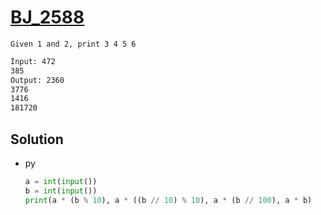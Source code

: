# [BJ_2588](https://acmicpc.net/problem/2588)

```en
Given 1 and 2, print 3 4 5 6
```

```txt
Input: 472
385
Output: 2360
3776
1416
181720
```

## Solution

* py

  ```py
  a = int(input())
  b = int(input())
  print(a * (b % 10), a * ((b // 10) % 10), a * (b // 100), a * b)
  ```
